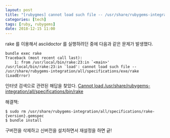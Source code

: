 ```yaml
---
layout: post
title: "[rubygmes] cannot load such file -- /usr/share/rubygems-integration/all/specifications/exe/rake"
categories: [tech]
tags: [ruby, rubygems]
date: 2018-12-15 11:00
---
```


rake 를 이용해서 asciidoctor 를 실행하려던 중에 다음과 같은 문제가 발생했다.

```
bundle exec rake
Traceback (most recent call last):
	1: from /usr/local/bin/rake:23:in `<main>'
/usr/local/bin/rake:23:in `load': cannot load such file -- /usr/share/rubygems-integration/all/specifications/exe/rake (LoadError)
```

인터넷 검색으로 관련된 해답을 찾았다. [Cannot load /usr/share/rubygems-integration/all/specifications/bin/rake](https://github.com/Shopify/mruby-engine/issues/33)

해결책:

```
$ sudo rm /usr/share/rubygems-integration/all/specifications/rake-{version}.gemspec
$ bundle install
```

구버전을 삭제하고 신버전을 설치하면서 재설정을 하면 긑!